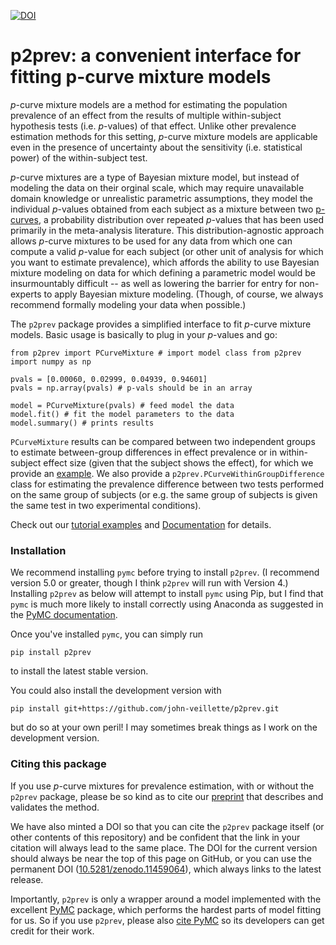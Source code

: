 [![DOI](https://zenodo.org/badge/DOI/10.5281/zenodo.11459065.svg)](https://doi.org/10.5281/zenodo.11459065)
# p2prev: a convenient interface for fitting p-curve mixture models 

$p$-curve mixture models are a method for estimating the population prevalence of an effect from the results of multiple within-subject hypothesis tests (i.e. $p$-values) of that effect. Unlike other prevalence estimation methods for this setting, $p$-curve mixture models are applicable even in the presence of uncertainty about the sensitivity (i.e. statistical power) of the within-subject test.

$p$-curve mixtures are a type of Bayesian mixture model, but instead of modeling the data on their orginal scale, which may require unavailable domain knowledge or unrealistic parametric assumptions, they model the individual $p$-values obtained from each subject as a mixture between two [p-curves](https://www.p-curve.com/), a probability distribution over repeated $p$-values that has been used primarily in the meta-analysis literature. This distribution-agnostic approach allows $p$-curve mixtures to be used for any data from which one can compute a valid $p$-value for each subject (or other unit of analysis for which you want to estimate prevalence), which affords the ability to use Bayesian mixture modeling on data for which defining a parametric model would be insurmountably difficult -- as well as lowering the barrier for entry for non-experts to apply Bayesian mixture modeling. (Though, of course, we always recommend formally modeling your data when possible.)

The `p2prev` package provides a simplified interface to fit $p$-curve mixture models. Basic usage is basically to plug in your $p$-values and go:
```
from p2prev import PCurveMixture # import model class from p2prev
import numpy as np

pvals = [0.00060, 0.02999, 0.04939, 0.94601]
pvals = np.array(pvals) # p-vals should be in an array

model = PCurveMixture(pvals) # feed model the data
model.fit() # fit the model parameters to the data 
model.summary() # prints results
```

`PCurveMixture` results can be compared between two independent groups to estimate between-group differences in effect prevalence or in within-subject effect size (given that the subject shows the effect), for which we provide an [example]([PCurveMixture](https://github.com/john-veillette/p2prev/blob/main/examples/absolute-pitch.ipynb)). We also provide a `p2prev.PCurveWithinGroupDifference` class for estimating the prevalence difference between two tests performed on the same group of subjects (or e.g. the same group of subjects is given the same test in two experimental conditions).

Check out our [tutorial examples](https://github.com/john-veillette/p2prev/tree/main/examples) and [Documentation](http://p2prev.readthedocs.io/) for details.

### Installation

We recommend installing `pymc` before trying to install `p2prev`. (I recommend version 5.0 or greater, though I think `p2prev` will run with Version 4.) Installing `p2prev` as below will attempt to install `pymc` using Pip, but I find that `pymc` is much more likely to install correctly using Anaconda as suggested in the [PyMC documentation](https://www.pymc.io/projects/docs/en/latest/installation.html).

Once you've installed `pymc`, you can simply run 
```
pip install p2prev
```
to install the latest stable version.


You could also install the development version with
```
pip install git+https://github.com/john-veillette/p2prev.git
```
but do so at your own peril! I may sometimes break things as I work on the development version.

### Citing this package

If you use $p$-curve mixtures for prevalence estimation, with or without the `p2prev` package, please be so kind as to cite our [preprint](https://doi.org/10.1101/2024.07.31.606048) that describes and validates the method. 

We have also minted a DOI so that you can cite the `p2prev` package itself (or other contents of this repository) and be confident that the link in your citation will always lead to the same place. The DOI for the current version should always be near the top of this page on GitHub, or you can use the permanent DOI ([10.5281/zenodo.11459064](https://zenodo.org/doi/10.5281/zenodo.11459064)), which always links to the latest release.

Importantly, `p2prev` is only a wrapper around a model implemented with the excellent [PyMC](https://www.pymc.io/) package, which performs the hardest parts of model fitting for us. So if you use `p2prev`, please also [cite PyMC](https://doi.org/10.7717/peerj-cs.1516) so its developers can get credit for their work. 
